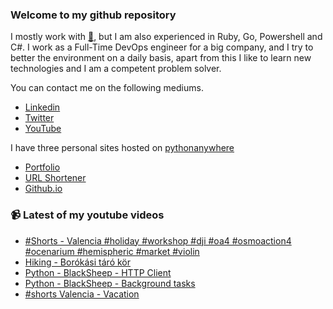 ### Welcome to my github repository

I mostly work with [:snake:](https://www.python.org/), but I am also experienced in Ruby, Go, Powershell and C#. I work as a Full-Time DevOps engineer for a big company, and I try to better the environment on a daily basis, apart from this I like to learn new technologies and I am a competent problem solver.

You can contact me on the following mediums.
- [Linkedin](https://www.linkedin.com/in/r3ap3rpy)
- [Twitter](https://twitter.com/r3ap3rpy)
- [YouTube](https://www.youtube.com/channel/UC1qkMXH8d2I9DDAtBSeEHqg)

I have three personal sites hosted on [pythonanywhere](https://www.pythonanywhere.com/)
- [Portfolio](http://r3ap3rpy.pythonanywhere.com/)
- [URL Shortener](http://shortenpy.pythonanywhere.com/)
- [Github.io](https://r3ap3rpy.github.io/)

### :video_camera: Latest of my youtube videos
<!-- YOUTUBE:START -->
- [#Shorts - Valencia #holiday #workshop #dji #oa4 #osmoaction4 #ocenarium #hemispheric #market #violin](https://www.youtube.com/watch?v=f7R5W0NkyiE)
- [Hiking - Borókási táró kör](https://www.youtube.com/watch?v=PAwqXCflyrA)
- [Python - BlackSheep - HTTP Client](https://www.youtube.com/watch?v=aKR3pJlCfIc)
- [Python - BlackSheep - Background tasks](https://www.youtube.com/watch?v=u4FVi1WsqmQ)
- [#shorts Valencia - Vacation](https://www.youtube.com/watch?v=nWPRuXkcb8Y)
<!-- YOUTUBE:END -->

